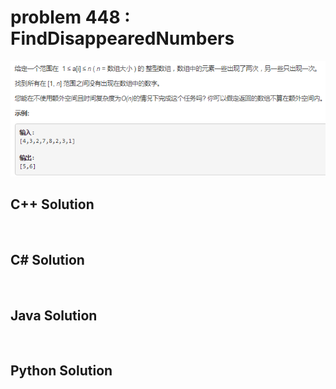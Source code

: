 
# problem 448 : FindDisappearedNumbers

<img src="https://github.com/Peefy/PeefyLeetCode/blob/master/doc/401-500/448.FindDisappearedNumbers/problem.png"/>

## C++ Solution

```c++



```

## C# Solution

```csharp



```

## Java Solution

```java



```

## Python Solution

```python



```





